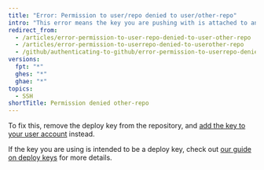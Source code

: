 ```yaml
---
title: "Error: Permission to user/repo denied to user/other-repo"
intro: "This error means the key you are pushing with is attached to another repository as a deploy key, and does not have access to the repository you are trying to push to."
redirect_from:
  - /articles/error-permission-to-user-repo-denied-to-user-other-repo
  - /articles/error-permission-to-userrepo-denied-to-userother-repo
  - /github/authenticating-to-github/error-permission-to-userrepo-denied-to-userother-repo
versions:
  fpt: "*"
  ghes: "*"
  ghae: "*"
topics:
  - SSH
shortTitle: Permission denied other-repo
---
```


To fix this, remove the deploy key from the repository, and [add the key to your user account](/articles/adding-a-new-ssh-key-to-your-github-account) instead.

If the key you are using is intended to be a deploy key, check out [our guide on deploy keys](/guides/managing-deploy-keys) for more details.
